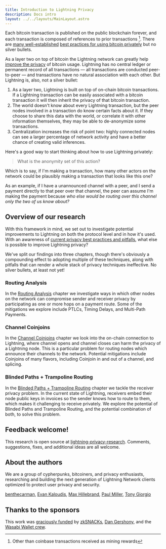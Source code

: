 ```yaml
---
title: Introduction to Lightning Privacy
description: Docs intro
layout: ../../layouts/MainLayout.astro
---
```


Each bitcoin transaction is published on the public blockchain forever, and each transaction is composed of references to prior transactions [^1]. There are [many well-established](https://en.bitcoin.it/Privacy) [best practices for using bitcoin privately](https://bitcoin.org/en/protect-your-privacy) but no silver bullets.

As a layer two on top of bitcoin the Lightning network can greatly help [improve the privacy](https://abytesjourney.com/Lightning-privacy) of bitcoin usage. Lightning has no central ledger or permanent record of all transactions — all transactions are conducted peer-to-peer — and transactions have no natural association with each other. But Lightning is, also, not a silver bullet:

1. As a layer two, Lightning is built on top of on-chain bitcoin transactions. If a Lightning transaction can be easily associated with a bitcoin transaction it will then inherit the privacy of that bitcoin transaction.
2. The world doesn't know about every Lightning transaction, but the peer nodes involved in a transaction do know certain facts about it. If they choose to share this data with the world, or correlate it with other information themselves, they may be able to de-anonymize some transactions.
3. Centralization increases the risk of point two: highly connected nodes can see a larger percentage of network activity and have a better chance of creating valid inferences.

Here's a good way to start thinking about how to use Lightning privately:

> What is the anonymity set of this action?

Which is to say, if I'm making a transaction, how many other actors on the network could be plausibly making a transaction that looks like this one?

As an example, if I have a unannounced channel with a peer, and I send a payment directly to that peer over that channel, the peer can assume I'm making the payment because _who else would be routing over this channel only the two of us know about?_

## Overview of our research

With this framework in mind, we set out to investigate potential improvements to Lightning on both the protocol level and in how it's used. With an awareness of [current privacy best practices and pitfalls](https://abytesjourney.com/lightning-privacy/), what else is possible to improve Lightning privacy?

We've split our findings into three chapters, though there's obviously a compounding effect to adopting multiple of these techniques, along with pitfalls that can render a whole stack of privacy techniques ineffective. No silver bullets, at least not yet!

### Routing Analysis

In the [Routing Analysis](/en/routing-analysis) chapter we investigate ways in which other nodes on the network can compromise sender and receiver privacy by participating as one or more hops on a payment route. Some of the mitigations we explore include PTLCs, Timing Delays, and Multi-Path Payments.

### Channel Coinjoins

In the [Channel Coinjoins](/en/channel-coinjoins) chapter we look into the on-chain connection to Lightning, where channel opens and channel closes can harm the privacy of a Lightning node. This is a particular problem for routing nodes which announce their channels to the network. Potential mitigations include Coinjoins of many flavors, including Coinjoin in and out of a channel, and splicing.

### Blinded Paths + Trampoline Routing

In the [Blinded Paths + Trampoline Routing](/en/blinded-trampoline) chapter we tackle the receiver privacy problem. In the current state of Lightning, receivers embed their node public keys in invoices so the sender knows how to route to them, which makes it challenging to receive privately. We explore the potential of Blinded Paths and Trampoline Routing, and the potential combination of both, to solve this problem.

## Feedback welcome!

This research is open source at [lightning-privacy-research](https://github.com/BitcoinDevShop/lightning-privacy-research). Comments, suggestions, fixes, and additional ideas are all welcome.

## About the authors

We are a group of cypherpunks, bitcoiners, and privacy enthusiasts, researching and building the next generation of Lightning Network clients optimized to protect user privacy and security.

[benthecarman](https://github.com/benthecarman), [Evan Kaloudis](https://github.com/kaloudis), [Max Hillebrand](https://github.com/maxhillebrand), [Paul Miller](https://github.com/futurepaul), [Tony Giorgio](https://github.com/TonyGiorgio)

## Thanks to the sponsors

This work was [graciously funded](https://blog.wasabiwallet.io/1-11-btc-ln-privacy-grant/) by [zkSNACKs](https://github.com/zksnacks), [Dan Gershony](https://github.com/dangershony), and the [Wasabi Wallet crew](https://wasabiwallet.io).

[^1]: Other than coinbase transactions received as mining rewards
